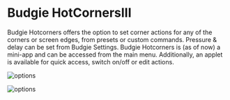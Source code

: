 # Budgie HotCornersIII
Budgie Hotcorners offers the option to set corner actions for any of the corners or screen edges, from presets or custom commands. Pressure & delay can be set from Budgie Settings. 
Budgie Hotcorners is (as of now) a mini-app and can be accessed from the main menu. Additionally, an applet is available for quick access, switch on/off or edit actions. 

![options](https://github.com/UbuntuBudgie/budgie-extras/blob/master/budgie-hotcorners/options.png)

![options](https://github.com/UbuntuBudgie/budgie-extras/blob/master/budgie-hotcorners/applet.png)



